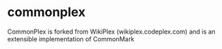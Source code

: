 # commonplex
CommonPlex is forked from WikiPlex (wikiplex.codeplex.com) and is an extensible implementation of CommonMark
